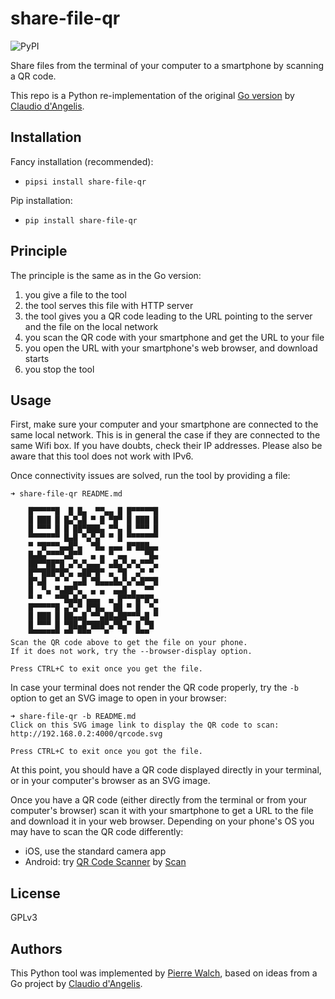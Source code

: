 # share-file-qr

![PyPI](https://img.shields.io/pypi/v/share-file-qr.svg)

Share files from the terminal of your computer to a smartphone by scanning a QR code.

This repo is a Python re-implementation of the original [Go version](https://github.com/claudiodangelis/qr-filetransfer)
by [Claudio d'Angelis](https://claudiodangelis.com/).

## Installation

Fancy installation (recommended):
* `pipsi install share-file-qr`

Pip installation:
* `pip install share-file-qr`

## Principle

The principle is the same as in the Go version:
1. you give a file to the tool
2. the tool serves this file with HTTP server
3. the tool gives you a QR code leading to the URL pointing to the server
   and the file on the local network
4. you scan the QR code with your smartphone and get the URL to your file
5. you open the URL with your smartphone's web browser, and download starts
6. you stop the tool

## Usage

First, make sure your computer and your smartphone are connected to the same local
network. This is in general the case if they are connected to the same Wifi box. If you
have doubts, check their IP addresses. Please also be aware that this tool does not
work with IPv6.

Once connectivity issues are solved, run the tool by providing a file:

```
➜ share-file-qr README.md 

    █▀▀▀▀▀█  █ █▄  ▀▀▄▄ █ █▀▀▀▀▀█    
    █ ███ █ █▄▀▄█ ▀ █ ▀█▀ █ ███ █    
    █ ▀▀▀ █ █ ██▀███▄ ▀▀▄ █ ▀▀▀ █    
    ▀▀▀▀▀▀▀ █▄█ ▀▄▀▄▀ ▀ █ ▀▀▀▀▀▀▀    
    ▀ ▀█▀▀▀▄▄█▀▄  ▀█▄ ▄▄▄ █▀███▄▄    
    █▄█▄▀▀▀▀▄█▀▀  ▄ ▄ ▀ ▄▄    ▀█▄    
    ██▀▀██▀█ ▄▀▄▀▄▄▄▀ ▄█▄▀▄▀▄▀▀▀▄    
    █▀▀███▀█▀▄ ▄██▀█▀ ▄ ▀█  ▄▀ ▀     
    █▀▄█  ▀ ▀ ▄▄█ ▀█▄▄▄█▄▀▄▀▄█▀▀█    
    █  ▀▄ ▀▄██▀▄  ▄ ▄  ▄▄█ ▄  ▀▀     
    ▀ ▀   ▀▀█▄█▄▀▄▄▄  ▄ █▀▀▀█▀█▀▄    
    █▀▀▀▀▀█ ▄▀▄▀ █▀█▄  ██ ▀ █  ▀▄    
    █ ███ █ ██▄▄█ ▀▀▄██▄██▀▀▀▄█ ▀    
    █ ▀▀▀ █ ▀██▄█▀███▀▄▀█▄▀ █ ▀█     
    ▀▀▀▀▀▀▀ ▀▀ ▀▀▀   ▀   ▀  ▀▀▀      
Scan the QR code above to get the file on your phone.
If it does not work, try the --browser-display option.

Press CTRL+C to exit once you get the file.
```

In case your terminal does not render the QR code properly, try the `-b` option to
get an SVG image to open in your browser:

```
➜ share-file-qr -b README.md
Click on this SVG image link to display the QR code to scan:
http://192.168.0.2:4000/qrcode.svg

Press CTRL+C to exit once you got the file.
```

At this point, you should have a QR code displayed directly in your terminal, or in
your computer's browser as an SVG image.

Once you have a QR code (either directly from the terminal or from your computer's
browser) scan it with your smartphone to get a URL to the file and download it in
your web browser. Depending on your phone's OS you may have to scan the QR
code differently:
* iOS, use the standard camera app
* Android: try [QR Code Scanner](https://play.google.com/store/apps/details?id=me.scan.android.client)
  by [Scan](https://www.scan.me/)

## License

GPLv3

## Authors

This Python tool was implemented by [Pierre Walch](http://pwal.ch),
based on ideas from a Go project by [Claudio d'Angelis](https://github.com/claudiodangelis/qr-filetransfer).

